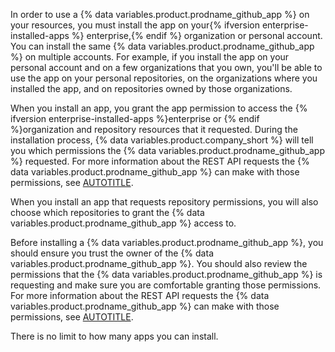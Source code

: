 In order to use a {% data variables.product.prodname_github_app %} on your resources, you must install the app on your{% ifversion enterprise-installed-apps %} enterprise,{% endif %} organization or personal account. You can install the same {% data variables.product.prodname_github_app %} on multiple accounts. For example, if you install the app on your personal account and on a few organizations that you own, you'll be able to use the app on your personal repositories, on the organizations where you installed the app, and on repositories owned by those organizations.

When you install an app, you grant the app permission to access the {% ifversion enterprise-installed-apps %}enterprise or {% endif %}organization and repository resources that it requested. During the installation process, {% data variables.product.company_short %} will tell you which permissions the {% data variables.product.prodname_github_app %} requested. For more information about the REST API requests the {% data variables.product.prodname_github_app %} can make with those permissions, see [AUTOTITLE](/rest/overview/permissions-required-for-github-apps).

When you install an app that requests repository permissions, you will also choose which repositories to grant the {% data variables.product.prodname_github_app %} access to.

Before installing a {% data variables.product.prodname_github_app %}, you should ensure you trust the owner of the {% data variables.product.prodname_github_app %}. You should also review the permissions that the {% data variables.product.prodname_github_app %} is requesting and make sure you are comfortable granting those permissions. For more information about the REST API requests the {% data variables.product.prodname_github_app %} can make with those permissions, see [AUTOTITLE](/rest/overview/permissions-required-for-github-apps).

There is no limit to how many apps you can install.
